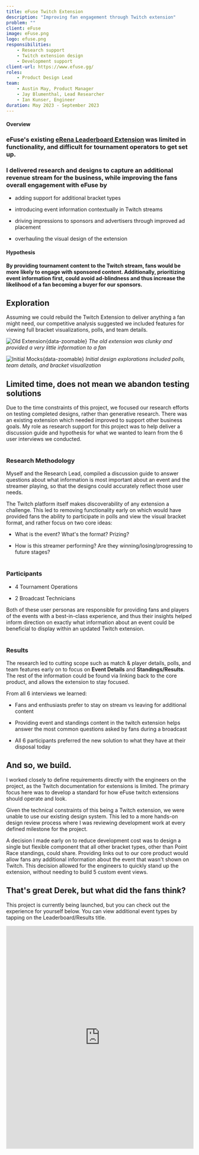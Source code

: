 ```yaml
---
title: eFuse Twitch Extension
description: "Improving fan engagement through Twitch extension"
problem: ""
client: eFuse
image: eFuse.png
logo: efuse.png
responsibilities:
    - Research support
    - Twitch extension design
    - Development support    
client-url: https://www.efuse.gg/
roles: 
    - Product Design Lead
team:
    - Austin May, Product Manager
    - Jay Blumenthal, Lead Researcher
    - Ian Kunser, Engineer
duration: May 2023 - September 2023
---
```

<section>

#### Overview
### eFuse's existing [eRena Leaderboard Extension](https://dashboard.twitch.tv/extensions/7n05t3351hle0tx07a4uejyjmk8aay-1.4.6) was limited in functionality, and difficult for tournament operators to get set up. 

### I delivered research and designs to capture an additional revenue stream for the business, while improving the fans overall engagement with eFuse by
- adding support for additional bracket types

- introducing event information contextually in Twitch streams

- driving impressions to sponsors and advertisers through improved ad placement

- overhauling the visual design of the extension
</section>

<section>

#### Hypothesis
**By providing tournament content to the Twitch stream, fans would be more likely to engage with sponsored content. Additionally, prioritizing event information first, could avoid ad-blindness and thus increase the likelihood of a fan becoming a buyer for our sponsors.**
</section>
<section>

## Exploration
Assuming we could rebuild the Twitch Extension to deliver anything a fan might need, our competitive analysis suggested we included features for viewing full bracket visualizations, polls, and team details. 

![Old Extension](/assets/projects/efuse/old-extension.png){data-zoomable}
*The old extension was clunky and provided a very little information to a fan* 

![Initial Mocks](/assets/projects/efuse/efuse-old-mocks.png){data-zoomable}
*Initial design explorations included polls, team details, and bracket visualization*
</section>
<section>

## Limited time, does not mean we abandon testing solutions
Due to the time constraints of this project, we focused our research efforts on testing completed designs, rather than generative research. There was an existing extension which needed improved to support other business goals. My role as research support for this project was to help deliver a discussion guide and hypothesis for what we wanted to learn from the 6 user interviews we conducted. 
<br/><br/>

### Research Methodology
Myself and the Research Lead, compiled a discussion guide to answer questions about what information is most important about an event and the streamer playing, so that the designs could accurately reflect those user needs. 

The Twitch platform itself makes discoverability of any extension a challenge. This led to removing functionality early on which would have provided fans the ability to participate in polls and view the visual bracket format, and rather focus on two core ideas: 
- What is the event? What's the format? Prizing?

- How is this streamer performing? Are they winning/losing/progressing to future stages?
<br/><br/>

### Participants
- 4 Tournament Operations

- 2 Broadcast Technicians

Both of these user personas are responsible for providing fans and players of the events with a best-in-class experience, and thus their insights helped inform direction on exactly what information about an event could be beneficial to display within an updated Twitch extension.
<br/><br/>

### Results
The research led to cutting scope such as match & player details, polls, and team features early on to focus on **Event Details** and **Standings/Results**. The rest of the information could be found via linking back to the core product, and allows the extension to stay focused.

From all 6 interviews we learned:
- Fans and enthusiasts prefer to stay on stream vs leaving for additional content

- Providing event and standings content in the twitch extension helps answer the most common questions asked by fans during a broadcast

- All 6 participants preferred the new solution to what they have at their disposal today
</section>
<section>

## And so, we build.
I worked closely to define requirements directly with the engineers on the project, as the Twitch documentation for extensions is limited. The primary focus here was to develop a standard for how eFuse twitch extensions should operate and look. 

Given the technical constraints of this being a Twitch extension, we were unable to use our existing design system. This led to a more hands-on design review process where I was reviewing development work at every defined milestone for the project.

A decision I made early on to reduce development cost was to design a single but flexible component that all other bracket types, other than Point Race standings, could share. Providing links out to our core product would allow fans any additional information about the event that wasn't shown on Twitch. This decision allowed for the engineers to quickly stand up the extension, without needing to build 5 custom event views.
</section>
<section>

## That's great Derek, but what did the fans think?
This project is currently being launched, but you can check out the experience for yourself below. You can view additional event types by tapping on the Leaderboard/Results title.
<iframe style="border: 1px solid rgba(0, 0, 0, 0.1);" width="100%" height="600" src="https://www.figma.com/embed?embed_host=share&url=https%3A%2F%2Fwww.figma.com%2Fproto%2FmauJERpc2w2i6EteeTsLd0%2FTwitch-Extension%3Fpage-id%3D226%253A143151%26type%3Ddesign%26node-id%3D226-157507%26viewport%3D401%252C-120%252C0.05%26t%3Dx4POUBsirglu2NmA-1%26scaling%3Dmin-zoom%26starting-point-node-id%3D226%253A157507%26mode%3Ddesign" allowfullscreen></iframe>
</section>